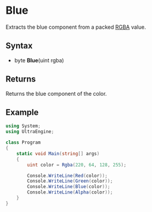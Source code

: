 # Blue

Extracts the blue component from a packed [RGBA](Rgba.md) value.

## Syntax

- byte **Blue**(uint rgba)

## Returns

Returns the blue component of the color.

## Example

```csharp
using System;
using UltraEngine;

class Program
{
    static void Main(string[] args)
    {
        uint color = Rgba(220, 64, 128, 255);

        Console.WriteLine(Red(color));
        Console.WriteLine(Green(color));
        Console.WriteLine(Blue(color));
        Console.WriteLine(Alpha(color));
    }
}
```